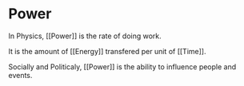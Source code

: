 # Power
In Physics, [[Power]] is the rate of doing work. 

It is the amount of [[Energy]] transfered per unit of [[Time]].  

Socially and Politicaly, [[Power]] is the ability to influence people and events. 
